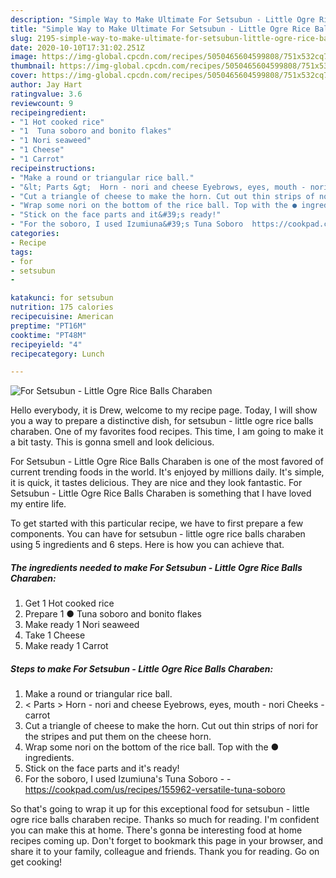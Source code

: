 ```yaml
---
description: "Simple Way to Make Ultimate For Setsubun - Little Ogre Rice Balls Charaben"
title: "Simple Way to Make Ultimate For Setsubun - Little Ogre Rice Balls Charaben"
slug: 2195-simple-way-to-make-ultimate-for-setsubun-little-ogre-rice-balls-charaben
date: 2020-10-10T17:31:02.251Z
image: https://img-global.cpcdn.com/recipes/5050465604599808/751x532cq70/for-setsubun-little-ogre-rice-balls-charaben-recipe-main-photo.jpg
thumbnail: https://img-global.cpcdn.com/recipes/5050465604599808/751x532cq70/for-setsubun-little-ogre-rice-balls-charaben-recipe-main-photo.jpg
cover: https://img-global.cpcdn.com/recipes/5050465604599808/751x532cq70/for-setsubun-little-ogre-rice-balls-charaben-recipe-main-photo.jpg
author: Jay Hart
ratingvalue: 3.6
reviewcount: 9
recipeingredient:
- "1 Hot cooked rice"
- "1  Tuna soboro and bonito flakes"
- "1 Nori seaweed"
- "1 Cheese"
- "1 Carrot"
recipeinstructions:
- "Make a round or triangular rice ball."
- "&lt; Parts &gt;  Horn - nori and cheese Eyebrows, eyes, mouth - nori Cheeks - carrot"
- "Cut a triangle of cheese to make the horn. Cut out thin strips of nori for the stripes and put them on the cheese horn."
- "Wrap some nori on the bottom of the rice ball. Top with the ● ingredients."
- "Stick on the face parts and it&#39;s ready!"
- "For the soboro, I used Izumiuna&#39;s Tuna Soboro  https://cookpad.com/us/recipes/155962-versatile-tuna-soboro"
categories:
- Recipe
tags:
- for
- setsubun
- 

katakunci: for setsubun  
nutrition: 175 calories
recipecuisine: American
preptime: "PT16M"
cooktime: "PT48M"
recipeyield: "4"
recipecategory: Lunch

---
```



![For Setsubun - Little Ogre Rice Balls Charaben](https://img-global.cpcdn.com/recipes/5050465604599808/751x532cq70/for-setsubun-little-ogre-rice-balls-charaben-recipe-main-photo.jpg)

Hello everybody, it is Drew, welcome to my recipe page. Today, I will show you a way to prepare a distinctive dish, for setsubun - little ogre rice balls charaben. One of my favorites food recipes. This time, I am going to make it a bit tasty. This is gonna smell and look delicious.

For Setsubun - Little Ogre Rice Balls Charaben is one of the most favored of current trending foods in the world. It's enjoyed by millions daily. It's simple, it is quick, it tastes delicious. They are nice and they look fantastic. For Setsubun - Little Ogre Rice Balls Charaben is something that I have loved my entire life.




To get started with this particular recipe, we have to first prepare a few components. You can have for setsubun - little ogre rice balls charaben using 5 ingredients and 6 steps. Here is how you can achieve that.

<!--inarticleads1-->

##### The ingredients needed to make For Setsubun - Little Ogre Rice Balls Charaben:

1. Get 1 Hot cooked rice
1. Prepare 1 ● Tuna soboro and bonito flakes
1. Make ready 1 Nori seaweed
1. Take 1 Cheese
1. Make ready 1 Carrot




<!--inarticleads2-->

##### Steps to make For Setsubun - Little Ogre Rice Balls Charaben:

1. Make a round or triangular rice ball.
1. &lt; Parts &gt;  Horn - nori and cheese Eyebrows, eyes, mouth - nori Cheeks - carrot
1. Cut a triangle of cheese to make the horn. Cut out thin strips of nori for the stripes and put them on the cheese horn.
1. Wrap some nori on the bottom of the rice ball. Top with the ● ingredients.
1. Stick on the face parts and it&#39;s ready!
1. For the soboro, I used Izumiuna&#39;s Tuna Soboro -  - https://cookpad.com/us/recipes/155962-versatile-tuna-soboro




So that's going to wrap it up for this exceptional food for setsubun - little ogre rice balls charaben recipe. Thanks so much for reading. I'm confident you can make this at home. There's gonna be interesting food at home recipes coming up. Don't forget to bookmark this page in your browser, and share it to your family, colleague and friends. Thank you for reading. Go on get cooking!
